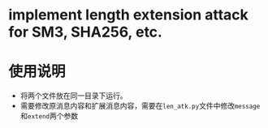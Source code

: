 # implement length extension attack for SM3, SHA256, etc.
# 使用说明
  - 将两个文件放在同一目录下运行。
  - 需要修改原消息内容和扩展消息内容，需要在`len_atk.py`文件中修改`message`和`extend`两个参数
